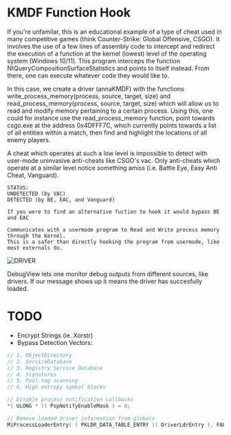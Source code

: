 # KMDF Function Hook

If you're unfamilar, this is an educational example of a type of cheat used in many competitive games (think Counter-Strike: Global Offensive, CSGO). It involves the use of a few lines of assembly code to intercept and redirect the execution of a function at the kernel (lowest) level of the operating system (Windows 10/11). This program interceps the function NtQueryCompositionSurfaceStatistics and points to itself instead. From there, one can execute whatever code they would like to. 

In this case, we create a driver (annaKMDF) with the functions write_process_memory(process, source, target, size) and read_process_memory(process, source, target, size) which will allow us to read and modify memory pertaining to a certain process. Using this, one could for instance use the read_process_memory function, point towards csgo.exe at the address 0x4DFFF7C, which currently points towards a list of all entities within a match, then find and highlight the locations of all enemy players. 

A cheat which operates at such a low level is impossible to detect with user-mode uninvasive anti-cheats like CSGO's vac. Only anti-cheats which operate at a similar level notice something amiss (i.e. Battle Eye, Easy Anti Cheat, Vanguard).

```
STATUS:
UNDETECTED (by VAC)
DETECTED (by BE, EAC, and Vanguard)

If you were to find an alternative fuction to hook it would bypass BE and EAC
```
```
Communicates with a usermode program to Read and Write process memory through the Kernel. 
This is a safer than directly hooking the program from usermode, like most externals do.
```

![DRIVER](https://i.ibb.co/Hp02T0Z/image.png)

DebugView lets one monitor debug outputs from different sources, like drivers. If our message shows up it means the driver has succesfully loaded.  

# TODO
- Encrypt Strings (ie. Xorstr)
- Bypass Detection Vectors:

```c++
// 1. ObjectDirectory
// 2. ServiceDatabase
// 3. Registry Service Database
// 4. Signatures
// 5. Pool-tag scanning
// 6. High entropy symbol blocks

// Disable process notification callbacks
*( ULONG * )( PspNotifyEnableMask ) = 0;          

// Remove loaded driver information from globals
MiProcessLoaderEntry( ( PKLDR_DATA_TABLE_ENTRY )( DriverLdrEntry ), FALSE );

```
